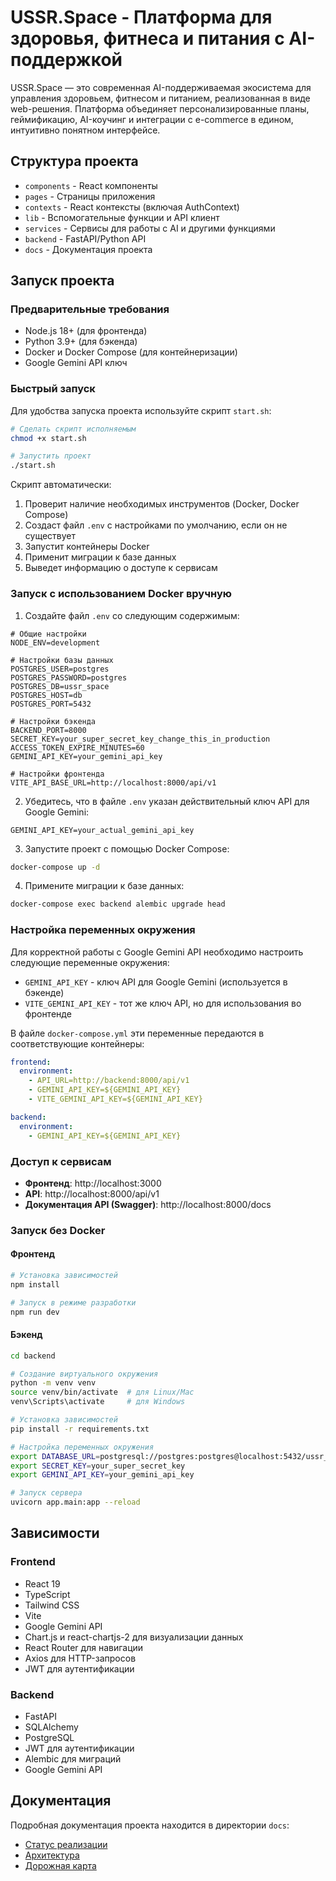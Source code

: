 # USSR.Space - Платформа для здоровья, фитнеса и питания с AI-поддержкой

USSR.Space — это современная AI-поддерживаемая экосистема для управления здоровьем, фитнесом и питанием, реализованная в виде web-решения. Платформа объединяет персонализированные планы, геймификацию, AI-коучинг и интеграции с e-commerce в едином, интуитивно понятном интерфейсе.

## Структура проекта

- `components` - React компоненты
- `pages` - Страницы приложения
- `contexts` - React контексты (включая AuthContext)
- `lib` - Вспомогательные функции и API клиент
- `services` - Сервисы для работы с AI и другими функциями
- `backend` - FastAPI/Python API
- `docs` - Документация проекта

## Запуск проекта

### Предварительные требования

- Node.js 18+ (для фронтенда)
- Python 3.9+ (для бэкенда)
- Docker и Docker Compose (для контейнеризации)
- Google Gemini API ключ

### Быстрый запуск

Для удобства запуска проекта используйте скрипт `start.sh`:

```bash
# Сделать скрипт исполняемым
chmod +x start.sh

# Запустить проект
./start.sh
```

Скрипт автоматически:
1. Проверит наличие необходимых инструментов (Docker, Docker Compose)
2. Создаст файл `.env` с настройками по умолчанию, если он не существует
3. Запустит контейнеры Docker
4. Применит миграции к базе данных
5. Выведет информацию о доступе к сервисам

### Запуск с использованием Docker вручную

1. Создайте файл `.env` со следующим содержимым:

```
# Общие настройки
NODE_ENV=development

# Настройки базы данных
POSTGRES_USER=postgres
POSTGRES_PASSWORD=postgres
POSTGRES_DB=ussr_space
POSTGRES_HOST=db
POSTGRES_PORT=5432

# Настройки бэкенда
BACKEND_PORT=8000
SECRET_KEY=your_super_secret_key_change_this_in_production
ACCESS_TOKEN_EXPIRE_MINUTES=60
GEMINI_API_KEY=your_gemini_api_key

# Настройки фронтенда
VITE_API_BASE_URL=http://localhost:8000/api/v1
```

2. Убедитесь, что в файле `.env` указан действительный ключ API для Google Gemini:
```
GEMINI_API_KEY=your_actual_gemini_api_key
```

3. Запустите проект с помощью Docker Compose:

```bash
docker-compose up -d
```

4. Примените миграции к базе данных:

```bash
docker-compose exec backend alembic upgrade head
```

### Настройка переменных окружения

Для корректной работы с Google Gemini API необходимо настроить следующие переменные окружения:

- `GEMINI_API_KEY` - ключ API для Google Gemini (используется в бэкенде)
- `VITE_GEMINI_API_KEY` - тот же ключ API, но для использования во фронтенде

В файле `docker-compose.yml` эти переменные передаются в соответствующие контейнеры:

```yaml
frontend:
  environment:
    - API_URL=http://backend:8000/api/v1
    - GEMINI_API_KEY=${GEMINI_API_KEY}
    - VITE_GEMINI_API_KEY=${GEMINI_API_KEY}

backend:
  environment:
    - GEMINI_API_KEY=${GEMINI_API_KEY}
```

### Доступ к сервисам

- **Фронтенд**: http://localhost:3000
- **API**: http://localhost:8000/api/v1
- **Документация API (Swagger)**: http://localhost:8000/docs

### Запуск без Docker

#### Фронтенд

```bash
# Установка зависимостей
npm install

# Запуск в режиме разработки
npm run dev
```

#### Бэкенд

```bash
cd backend

# Создание виртуального окружения
python -m venv venv
source venv/bin/activate  # для Linux/Mac
venv\Scripts\activate     # для Windows

# Установка зависимостей
pip install -r requirements.txt

# Настройка переменных окружения
export DATABASE_URL=postgresql://postgres:postgres@localhost:5432/ussr_space
export SECRET_KEY=your_super_secret_key
export GEMINI_API_KEY=your_gemini_api_key

# Запуск сервера
uvicorn app.main:app --reload
```

## Зависимости

### Frontend
- React 19
- TypeScript
- Tailwind CSS
- Vite
- Google Gemini API
- Chart.js и react-chartjs-2 для визуализации данных
- React Router для навигации
- Axios для HTTP-запросов
- JWT для аутентификации

### Backend
- FastAPI
- SQLAlchemy
- PostgreSQL
- JWT для аутентификации
- Alembic для миграций
- Google Gemini API

## Документация

Подробная документация проекта находится в директории `docs`:

- [Статус реализации](docs/IMPLEMENTATION_STATUS.md)
- [Архитектура](docs/ARCHITECTURE.md)
- [Дорожная карта](docs/ROADMAP.md)
